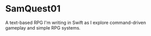 # SamQuest01
A text-based RPG I'm writing in Swift as I explore command-driven gameplay and simple RPG systems.
